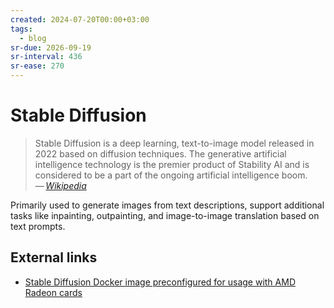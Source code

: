 ```yaml
---
created: 2024-07-20T00:00+03:00
tags:
  - blog
sr-due: 2026-09-19
sr-interval: 436
sr-ease: 270
---
```


# Stable Diffusion

> Stable Diffusion is a deep learning, text-to-image model released in 2022
> based on diffusion techniques. The generative artificial intelligence
> technology is the premier product of Stability AI and is considered to be a
> part of the ongoing artificial intelligence boom.\
> — <cite>[Wikipedia](https://en.wikipedia.org/wiki/Stable_Diffusion)</cite>

Primarily used to generate images from text descriptions, support additional
tasks like inpainting, outpainting, and image-to-image translation based on text
prompts.

## External links

- [Stable Diffusion Docker image preconfigured for usage with AMD Radeon cards](https://github.com/l1na-forever/stable-diffusion-rocm-docker)
